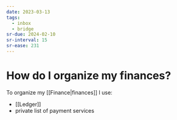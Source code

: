 ```yaml
---
date: 2023-03-13
tags:
  - inbox
  - bridge
sr-due: 2024-02-10
sr-interval: 15
sr-ease: 231
---
```


# How do I organize my finances?

To organize my [[Finance|finances]] I use:

- [[Ledger]]
- private list of payment services
